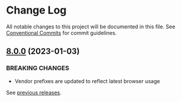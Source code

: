 # Change Log

All notable changes to this project will be documented in this file.
See [Conventional Commits](https://conventionalcommits.org) for commit guidelines.

## [8.0.0](https://github.com/algolia/instantsearch.js/compare/instantsearch.css@7.4.5...instantsearch.css@8.0.0) (2023-01-03)

### BREAKING CHANGES

* Vendor prefixes are updated to reflect latest browser usage





See [previous releases](https://github.com/algolia/instantsearch-specs/releases).
